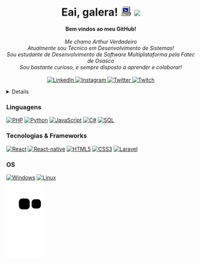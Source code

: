 <h1 align="center">Eai, galera! <img src="https://github.com/TheDudeThatCode/TheDudeThatCode/blob/master/Assets/PC.gif" width="30px">
    <img src="https://github.com/TheDudeThatCode/TheDudeThatCode/blob/master/Assets/Earth.gif" width="30px"> </h1>


<p align="center">
    <b>Bem vindos ao meu GitHub!</b><br><br>
    <i>
        Me chamo Arthur Verdadeiro<br>
        Atualmente sou Técnico em Desenvolvimento de Sistemas!<br>
        Sou estudante de Desenvolvimento de Software Multiplataforma pela Fatec de Osasco<br>
        Sou bastante curioso, e sempre disposto a aprender e colaborar!<br>
    </i><br>
    <a href="https://www.linkedin.com/in/arthur-verdadeiro/">
        <img src="https://img.shields.io/badge/linkedin-black?style=for-the-badge&logo=linkedin" alt="LinkedIn">
    </a>
    <a href="https://www.instagram.com/arthurvddr/">
        <img src="https://img.shields.io/badge/instagram-black?style=for-the-badge&logo=instagram" alt="Instagram">
    </a>
    <a href="https://twitter.com/ueivizi">
        <img src="https://img.shields.io/badge/twitter-black?style=for-the-badge&logo=twitter" alt="Twitter">
    </a>
    <a href="https://twitch.tv/ueivizi">
        <img src="https://img.shields.io/badge/twitch-black?style=for-the-badge&logo=twitch" alt="Twitch">
    </a>
</p>

<details>
<p align="center">
  <a href="https://github.com/arthvz">
    <img src="https://github-profile-summary-cards.vercel.app/api/cards/profile-details?username=arthvz&theme=dark" />
  </a>
  <a href="https://github.com/arthvz">
    <img src="https://github-readme-streak-stats.herokuapp.com/?user=arthvz&hide_border=true&card_width=355&theme=dark" />
  </a>
  <a href="https://github.com/arthvz">
    <img src="https://github-profile-summary-cards.vercel.app/api/cards/stats?username=arthvz&theme=dark" />
  </a>
</p>
</details>

### Linguagens
[![PHP](https://img.shields.io/badge/php-black?style=for-the-badge&logo=php)](https://github.com/arthvz)
[![Python](https://img.shields.io/badge/python-black?style=for-the-badge&logo=python)](https://github.com/arthvz)
[![JavaScript](https://img.shields.io/badge/javascript-black?style=for-the-badge&logo=javascript)](https://github.com/arthvz)
[![C#](https://img.shields.io/badge/csharp-black?style=for-the-badge&logo=csharp)](https://github.com/arthvz)
[![SQL](https://img.shields.io/badge/sql-black?style=for-the-badge&logo=mysql)](https://github.com/arthvz)

### Tecnologias & Frameworks
[![React](https://img.shields.io/badge/react-black?style=for-the-badge&logo=react)](https://github.com/arthvz)
[![React-native](https://img.shields.io/badge/reactnative-black?style=for-the-badge&logo=react)](https://github.com/arthvz)
[![HTML5](https://img.shields.io/badge/html5-black?style=for-the-badge&logo=html5)](https://github.com/arthvz)
[![CSS3](https://img.shields.io/badge/css3-black?style=for-the-badge&logo=css3)](https://github.com/arthvz)
[![Laravel](https://img.shields.io/badge/laravel-black?style=for-the-badge&logo=laravel)](https://github.com/arthvz)

### OS
[![Windows](https://img.shields.io/badge/Windows-black?style=for-the-badge&logo=Windows)](https://github.com/arthvz)
[![Linux](https://img.shields.io/badge/linux-black?style=for-the-badge&logo=Linux)](https://github.com/arthvz)

![Snake animation](https://github.com/rafaballerini/rafaballerini/blob/output/github-contribution-grid-snake.svg)
